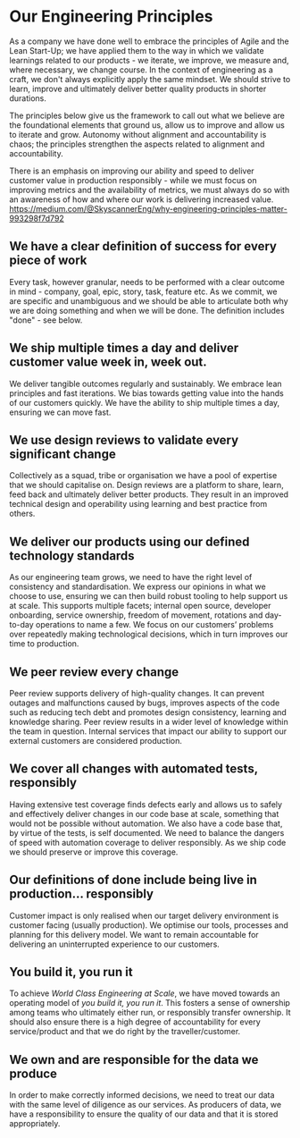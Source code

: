 
# Our Engineering Principles

As a company we have done well to embrace the principles of Agile and the Lean Start-Up; we have applied them to the way in which we validate learnings related to our products - we iterate, we improve, we measure and, where necessary, we change course. In the context of engineering as a craft, we don't always explicitly apply the same mindset. We should strive to learn, improve and ultimately deliver better quality products in shorter durations. 

The principles below give us the framework to call out what we believe are the foundational elements that ground us, allow us to improve and allow us to iterate and grow. Autonomy without alignment and accountability is chaos; the principles strengthen the aspects related to alignment and accountability. 

There is an emphasis on improving our ability and speed to deliver customer value in production responsibly - while we must focus on improving metrics and the availability of metrics, we must always do so with an awareness of how and where our work is delivering increased value. https://medium.com/@SkyscannerEng/why-engineering-principles-matter-993298f7d792

## We have a clear definition of success for every piece of work

Every task, however granular, needs to be performed with a clear outcome in mind - company, goal, epic, story, task, feature etc. As we commit, we are specific and unambiguous and we should be able to articulate both why we are doing something and when we will be done. The definition includes "done" - see below.


## We ship multiple times a day and deliver customer value week in, week out.

We deliver tangible outcomes regularly and sustainably. We embrace lean principles and fast iterations. We bias towards getting value into the hands of our customers quickly. We have the ability to ship multiple times a day, ensuring we can move fast.


## We use design reviews to validate every significant change

Collectively as a squad, tribe or organisation we have a pool of expertise that we should capitalise on. Design reviews are a platform to share, learn, feed back and ultimately deliver better products. They result in an improved technical design and operability using learning and best practice from others.


## We deliver our products using our defined technology standards  

As our engineering team grows, we need to have the right level of consistency and standardisation. We express our opinions in what we choose to use, ensuring we can then build robust tooling to help support us at scale. This supports multiple facets; internal open source, developer onboarding, service ownership, freedom of movement, rotations and day-to-day operations to name a few. We focus on our customers’ problems over repeatedly making technological decisions, which in turn improves our time to production.


## We peer review every change  

Peer review supports delivery of high-quality changes. It can prevent outages and malfunctions caused by bugs, improves aspects of the code such as reducing tech debt and promotes design consistency, learning and knowledge sharing. Peer review results in a wider level of knowledge within the team in question. Internal services that impact our ability to support our external customers are considered production.


## We cover all changes with automated tests, responsibly

Having extensive test coverage finds defects early and allows us to safely and effectively deliver changes in our code base at scale, something that would not be possible without automation. We also have a code base that, by virtue of the tests, is self documented. We need to balance the dangers of speed with automation coverage to deliver responsibly. As we ship code we should preserve or improve this coverage.


## Our definitions of done include being live in production... responsibly

Customer impact is only realised when our target delivery environment is customer facing (usually production). We optimise our tools, processes and planning for this delivery model. We want to remain accountable for delivering an uninterrupted experience to our customers.


## You build it, you run it

To achieve *World Class Engineering at Scale*, we have moved towards an operating model of *you build it, you run it*. This fosters a sense of ownership among teams who ultimately either run, or responsibly transfer ownership. It should also ensure there is a high degree of accountability for every service/product and that we do right by the traveller/customer.


## We own and are responsible for the data we produce

In order to make correctly informed decisions, we need to treat our data with the same level of diligence as our services. As producers of data, we have a responsibility to ensure the quality of our data and that it is stored appropriately.

